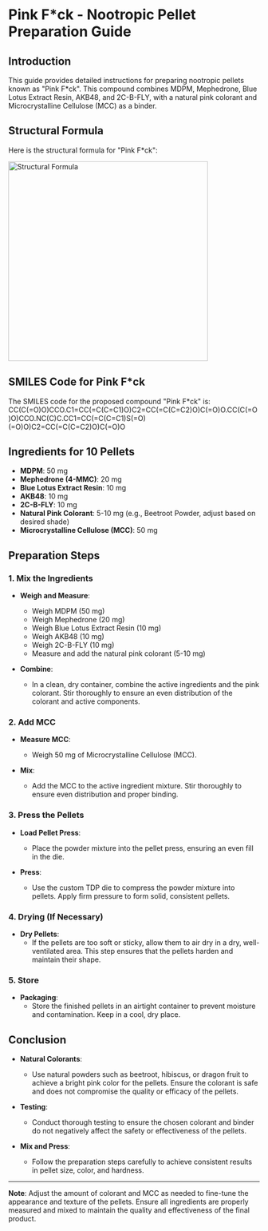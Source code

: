 # Pink F*ck - Nootropic Pellet Preparation Guide

## Introduction

This guide provides detailed instructions for preparing nootropic pellets known as "Pink F*ck". This compound combines MDPM, Mephedrone, Blue Lotus Extract Resin, AKB48, and 2C-B-FLY, with a natural pink colorant and Microcrystalline Cellulose (MCC) as a binder.

## Structural Formula

Here is the structural formula for "Pink F*ck":

<img src="https://raw.githubusercontent.com/codercoins/Research-Chemicals-2/main/CC(C(%3DO)O)CCO.C1%3DCC(%3DC(C%3DC1)O)C2%3DCC(%3DC(C%3DC2)O)C(%3DO)O.CC(C(%3DO)O)CCO.NC(C)C.CC1%3DCC(%3DC(C%3DC1)S(%3DO)(%3DO)O)C2%3DCC(%3DC(C%3DC2)O)C(%3DO)O%20(structural%20formula)AKA-PINKFCK.png" alt="Structural Formula" width="400" />

## SMILES Code for Pink F*ck

The SMILES code for the proposed compound "Pink F*ck" is:
CC(C(=O)O)CCO.C1=CC(=C(C=C1)O)C2=CC(=C(C=C2)O)C(=O)O.CC(C(=O)O)CCO.NC(C)C.CC1=CC(=C(C=C1)S(=O)(=O)O)C2=CC(=C(C=C2)O)C(=O)O

## Ingredients for 10 Pellets

- **MDPM**: 50 mg
- **Mephedrone (4-MMC)**: 20 mg
- **Blue Lotus Extract Resin**: 10 mg
- **AKB48**: 10 mg
- **2C-B-FLY**: 10 mg
- **Natural Pink Colorant**: 5-10 mg (e.g., Beetroot Powder, adjust based on desired shade)
- **Microcrystalline Cellulose (MCC)**: 50 mg

## Preparation Steps

### 1. Mix the Ingredients

- **Weigh and Measure**:
  - Weigh MDPM (50 mg)
  - Weigh Mephedrone (20 mg)
  - Weigh Blue Lotus Extract Resin (10 mg)
  - Weigh AKB48 (10 mg)
  - Weigh 2C-B-FLY (10 mg)
  - Measure and add the natural pink colorant (5-10 mg)

- **Combine**:
  - In a clean, dry container, combine the active ingredients and the pink colorant. Stir thoroughly to ensure an even distribution of the colorant and active components.

### 2. Add MCC

- **Measure MCC**:
  - Weigh 50 mg of Microcrystalline Cellulose (MCC).

- **Mix**:
  - Add the MCC to the active ingredient mixture. Stir thoroughly to ensure even distribution and proper binding.

### 3. Press the Pellets

- **Load Pellet Press**:
  - Place the powder mixture into the pellet press, ensuring an even fill in the die.

- **Press**:
  - Use the custom TDP die to compress the powder mixture into pellets. Apply firm pressure to form solid, consistent pellets.

### 4. Drying (If Necessary)

- **Dry Pellets**:
  - If the pellets are too soft or sticky, allow them to air dry in a dry, well-ventilated area. This step ensures that the pellets harden and maintain their shape.

### 5. Store

- **Packaging**:
  - Store the finished pellets in an airtight container to prevent moisture and contamination. Keep in a cool, dry place.

## Conclusion

- **Natural Colorants**:
  - Use natural powders such as beetroot, hibiscus, or dragon fruit to achieve a bright pink color for the pellets. Ensure the colorant is safe and does not compromise the quality or efficacy of the pellets.

- **Testing**:
  - Conduct thorough testing to ensure the chosen colorant and binder do not negatively affect the safety or effectiveness of the pellets.

- **Mix and Press**:
  - Follow the preparation steps carefully to achieve consistent results in pellet size, color, and hardness.

---

**Note**: Adjust the amount of colorant and MCC as needed to fine-tune the appearance and texture of the pellets. Ensure all ingredients are properly measured and mixed to maintain the quality and effectiveness of the final product.
